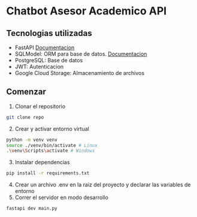 # Chatbot Asesor Academico API

## Tecnologias utilizadas

- FastAPI [Documentacion](https://fastapi.tiangolo.com/)
- SQLModel: ORM para base de datos. [Documentacion](https://sqlmodel.tiangolo.com/)
- PostgreSQL: Base de datos
- JWT: Autenticacion
- Google Cloud Storage: Almacenamiento de archivos

## Comenzar
1. Clonar el repositorio
```bash
git clone repo
```
2. Crear y activar entorno virtual
```bash
python -m venv venv
source ./venv/bin/activate # Linux
.\venv\Scripts\activate # Windows
```
3. Instalar dependencias
```bash
pip install -r requirements.txt
```
4. Crear un archivo .env en la raiz del proyecto y declarar las variables de entorno
5. Correr el servidor en modo desarrollo
```bash
fastapi dev main.py
```